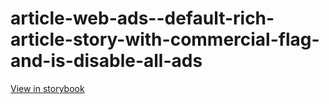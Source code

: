 # article-web-ads--default-rich-article-story-with-commercial-flag-and-is-disable-all-ads

[View in storybook](https://raw.githack.com/Independent-Digital-News-and-Media-Ltd/indy100-pwamp-sb/PR-284-sb/index.html?path=/story/article-web-ads--default-rich-article-story-with-commercial-flag-and-is-disable-all-ads)